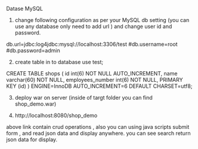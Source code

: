 
Datase MySQL
1) change following configuration as per your MySQL db setting (you can use any database only need to add url )
   and change user id and password.
   
db.url=jdbc:log4jdbc:mysql://localhost:3306/test
#db.username=root
#db.password=admin

2) create table in to database
use test;

CREATE TABLE shops (
 id int(6) NOT NULL AUTO_INCREMENT,
  name varchar(60) NOT NULL,
 employees_number int(6) NOT NULL,
	  PRIMARY KEY (id)
	) ENGINE=InnoDB AUTO_INCREMENT=6 DEFAULT CHARSET=utf8;
	
3) deploy war on server (inside of targt folder you can find shop_demo.war) 

4) http://localhost:8080/shop_demo 

above link contain crud operations , also you can using java scripts submit form , and read json data and display anywhere.
you can see search return json data for display.